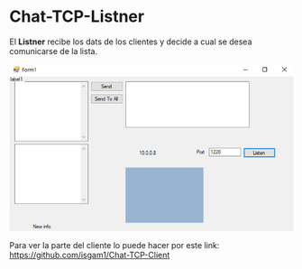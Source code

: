 # Chat-TCP-Listner

El <strong>Listner</strong> recibe los dats de los clientes y decide a cual se desea comunicarse de la lista.


![](https://github.com/isgam1/Chat-TCP-Listner/blob/master/readme/TCP-Listner.png)


Para ver la parte del cliente lo puede hacer por este link: https://github.com/isgam1/Chat-TCP-Client
